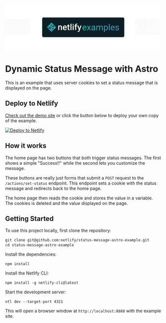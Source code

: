 ![Netlify Examples](./docs/netlify-examples.png)

# Dynamic Status Message with Astro

This is an example that uses server cookies to set a status message that is displayed on the page.

## Deploy to Netlify

[Check out the demo site](https://status-message-astro-example.netlify.app/) or click the button below to deploy your own copy of the example.

[![Deploy to Netlify](https://www.netlify.com/img/deploy/button.svg)](https://app.netlify.com/start/deploy?repository=https://github.com/netlify/status-message-astro-example)

## How it works

The home page has two buttons that both trigger status messages. The first shows a simple "Success!!" while the second lets you customize the message.

These buttons are really just forms that submit a `POST` request to the `/actions/set-status` endpoint. This endpoint sets a cookie with the status message and redirects back to the home page.

The home page then reads the cookie and stores the value in a variable. The cookies is deleted and the value displayed on the page.

## Getting Started

To use this project locally, first clone the repository:

    git clone git@github.com:netlify/status-message-astro-example.git
    cd status-message-astro-example

Install the dependencies:

    npm install

Install the Netlify CLI:

    npm install -g netlify-cli@latest

Start the development server:

    ntl dev --target-port 4321

This will open a browser window at `http://localhost:8888` with the example site.
